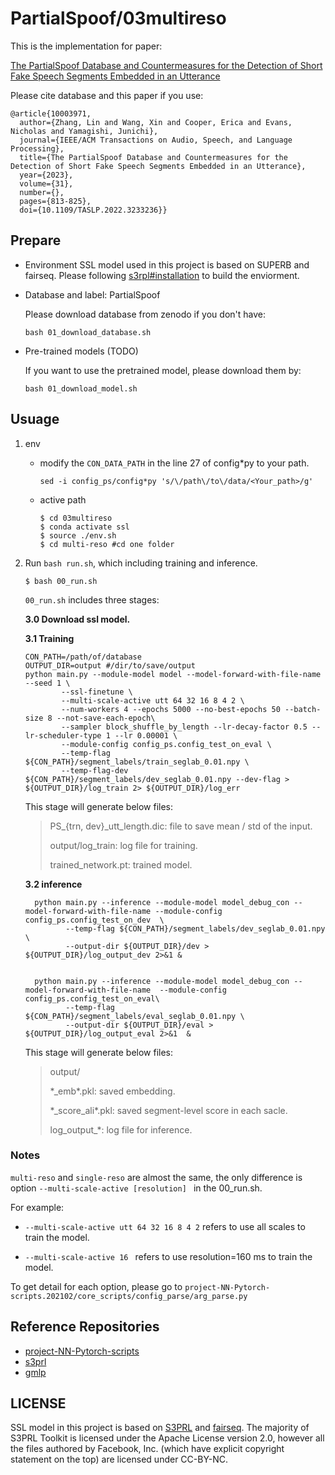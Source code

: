 # PartialSpoof/03multireso

This is the implementation for paper:

 [The PartialSpoof Database and Countermeasures for the Detection of Short Fake Speech Segments Embedded in an Utterance](https://ieeexplore.ieee.org/document/10003971)



Please cite database and this paper if you use:
```
@article{10003971,
  author={Zhang, Lin and Wang, Xin and Cooper, Erica and Evans, Nicholas and Yamagishi, Junichi},
  journal={IEEE/ACM Transactions on Audio, Speech, and Language Processing}, 
  title={The PartialSpoof Database and Countermeasures for the Detection of Short Fake Speech Segments Embedded in an Utterance}, 
  year={2023},
  volume={31},
  number={},
  pages={813-825},
  doi={10.1109/TASLP.2022.3233236}}
```



## Prepare

* Environment
  SSL model used in this project is based on SUPERB and fairseq. Please following [s3rpl#installation](https://github.com/s3prl/s3prl#installation) to build the enviorment. 


* Database and label: PartialSpoof

  Please download database from zenodo if you don't have:

  `bash 01_download_database.sh`



* Pre-trained models (TODO)

  If you want to use the pretrained model, please download them by:

  `bash 01_download_model.sh`



## Usuage

1. env
   * modify the `CON_DATA_PATH` in the line 27 of config\*py to your path.
   
     ```
     sed -i config_ps/config*py 's/\/path\/to\/data/<Your_path>/g'
     ```
   
     
   
   * active path
   
     ```shell
     $ cd 03multireso
     $ conda activate ssl
     $ source ./env.sh
     $ cd multi-reso #cd one folder
     ```
   



3. Run `bash run.sh`, which including training and inference.

   ```shell
   $ bash 00_run.sh
   ```

   `00_run.sh` includes three stages:

   

   **3.0 Download ssl model.**

   
   
   **3.1 Training**
   
   ```shell
   CON_PATH=/path/of/database
   OUTPUT_DIR=output #/dir/to/save/output
   python main.py --module-model model --model-forward-with-file-name --seed 1 \
           --ssl-finetune \
           --multi-scale-active utt 64 32 16 8 4 2 \
           --num-workers 4 --epochs 5000 --no-best-epochs 50 --batch-size 8 --not-save-each-epoch\
           --sampler block_shuffle_by_length --lr-decay-factor 0.5 --lr-scheduler-type 1 --lr 0.00001 \
           --module-config config_ps.config_test_on_eval \
           --temp-flag ${CON_PATH}/segment_labels/train_seglab_0.01.npy \
           --temp-flag-dev ${CON_PATH}/segment_labels/dev_seglab_0.01.npy --dev-flag >  ${OUTPUT_DIR}/log_train 2> ${OUTPUT_DIR}/log_err
   ```
   
   This stage will generate below files:
   
   >PS\_{trn, dev}\_utt_length.dic: file to save mean / std of the input.
   >
   >output/log_train:  log file for training.
   >
   >trained_network.pt: trained model.
   >
   
   
   
   **3.2 inference**
   
   ```shell
     python main.py --inference --module-model model_debug_con --model-forward-with-file-name --module-config config_ps.config_test_on_dev  \
            --temp-flag ${CON_PATH}/segment_labels/dev_seglab_0.01.npy \
            --output-dir ${OUTPUT_DIR}/dev > ${OUTPUT_DIR}/log_output_dev 2>&1 & 
   
   
     python main.py --inference --module-model model_debug_con --model-forward-with-file-name  --module-config config_ps.config_test_on_eval\
            --temp-flag ${CON_PATH}/segment_labels/eval_seglab_0.01.npy \
            --output-dir ${OUTPUT_DIR}/eval > ${OUTPUT_DIR}/log_output_eval 2>&1  &
   ```
   
   This stage will generate below files:
   
   >output/
   >
   >\*_emb\*.pkl: saved embedding.
   >
   >\*_score_ali\*.pkl: saved segment-level score in each sacle.
   >
   >log_output_\*: log file for inference.
   
   



### Notes

`multi-reso` and `single-reso` are almost the same, the only difference is option `--multi-scale-active [resolution] `  in the 00_run.sh. 

For example:

* ` --multi-scale-active utt 64 32 16 8 4 2 ` refers to use all scales to train the model.

* ` --multi-scale-active 16  ` refers to use resolution=160 ms to train the model.

To get detail for each option, please go to `project-NN-Pytorch-scripts.202102/core_scripts/config_parse/arg_parse.py`



## Reference Repositories

* [project-NN-Pytorch-scripts](https://github.com/nii-yamagishilab/project-NN-Pytorch-scripts)
* [s3prl](https://github.com/s3prl/s3prl)
* [gmlp](https://github.com/labmlai/annotated_deep_learning_paper_implementations/blob/aacd926dba97ba7a1d67a3631120c46d0670ba94/labml_nn/transformers/gmlp/__init__.py)





## LICENSE

SSL model in this project is based on [S3PRL](https://github.com/s3prl/s3prl) and [fairseq](https://github.com/facebookresearch/fairseq). The majority of S3PRL Toolkit is licensed under the Apache License version 2.0, however all the files authored by Facebook, Inc. (which have explicit copyright statement on the top) are licensed under CC-BY-NC.



